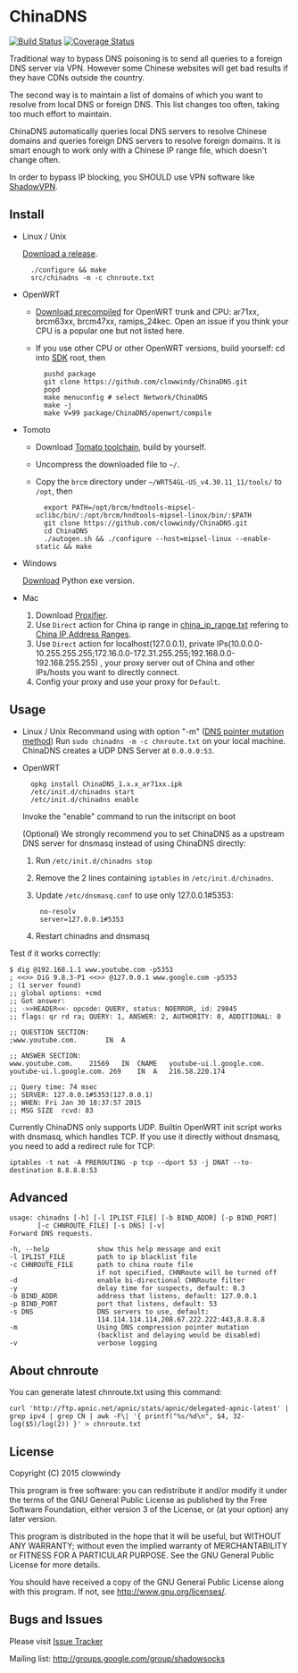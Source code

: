ChinaDNS
========

[![Build Status]][Travis CI]
[![Coverage Status]][Coverage]

Traditional way to bypass DNS poisoning is to send all queries to
a foreign DNS server via VPN. However some Chinese websites will get
bad results if they have CDNs outside the country.

The second way is to maintain a list of domains of which you want to
resolve from local DNS or foreign DNS. This list changes too often,
taking too much effort to maintain.

ChinaDNS automatically queries local DNS servers to resolve Chinese domains
and queries foreign DNS servers to resolve foreign domains. It is smart
enough to work only with a Chinese IP range file, which doesn't change often.

In order to bypass IP blocking, you SHOULD use VPN software like [ShadowVPN].

Install
-------

* Linux / Unix

    [Download a release].

        ./configure && make
        src/chinadns -m -c chnroute.txt

* OpenWRT

    * [Download precompiled] for OpenWRT trunk and CPU: ar71xx, brcm63xx,
      brcm47xx, ramips_24kec. Open an issue if you think your CPU is a popular
      one but not listed here.
    * If you use other CPU or other OpenWRT versions, build yourself:
      cd into [SDK] root, then

            pushd package
            git clone https://github.com/clowwindy/ChinaDNS.git
            popd
            make menuconfig # select Network/ChinaDNS
            make -j
            make V=99 package/ChinaDNS/openwrt/compile

* Tomoto

    * Download [Tomato toolchain], build by yourself.
    * Uncompress the downloaded file to `~/`.
    * Copy the `brcm` directory under
      `~/WRT54GL-US_v4.30.11_11/tools/` to `/opt`, then

            export PATH=/opt/brcm/hndtools-mipsel-uclibc/bin/:/opt/brcm/hndtools-mipsel-linux/bin/:$PATH
            git clone https://github.com/clowwindy/ChinaDNS.git
            cd ChinaDNS
            ./autogen.sh && ./configure --host=mipsel-linux --enable-static && make

* Windows

    [Download] Python exe version.

* Mac

    1. Download [Proxifier](https://www.proxifier.com/). 
    2. Use `Direct` action for  China ip range in [china_ip_range.txt](china_ip_range.txt) refering to [China IP Address Ranges](https://lite.ip2location.com/china-ip-address-ranges).
    3. Use `Direct` action for localhost(127.0.0.1), private IPs(10.0.0.0-10.255.255.255;172.16.0.0-172.31.255.255;192.168.0.0-192.168.255.255) , your proxy server out of China and other IPs/hosts you want to directly connect.
    4. Config your proxy and use your proxy for `Default`.

Usage
-----

* Linux / Unix
    Recommand using with option "-m" ([DNS pointer mutation method])
    Run `sudo chinadns -m -c chnroute.txt` on your local machine. ChinaDNS creates a
    UDP DNS Server at `0.0.0.0:53`.

* OpenWRT

        opkg install ChinaDNS_1.x.x_ar71xx.ipk
        /etc/init.d/chinadns start
        /etc/init.d/chinadns enable

    Invoke the "enable" command to run the initscript on boot

    (Optional) We strongly recommend you to set ChinaDNS as a upstream DNS
    server for dnsmasq instead of using ChinaDNS directly:

    1. Run `/etc/init.d/chinadns stop`
    2. Remove the 2 lines containing `iptables` in `/etc/init.d/chinadns`.
    3. Update `/etc/dnsmasq.conf` to use only 127.0.0.1#5353:

            no-resolv
            server=127.0.0.1#5353

    4. Restart chinadns and dnsmasq

Test if it works correctly:

    $ dig @192.168.1.1 www.youtube.com -p5353
    ; <<>> DiG 9.8.3-P1 <<>> @127.0.0.1 www.google.com -p5353
    ; (1 server found)
    ;; global options: +cmd
    ;; Got answer:
    ;; ->>HEADER<<- opcode: QUERY, status: NOERROR, id: 29845
    ;; flags: qr rd ra; QUERY: 1, ANSWER: 2, AUTHORITY: 0, ADDITIONAL: 0
    
    ;; QUESTION SECTION:
    ;www.youtube.com.		IN	A
    
    ;; ANSWER SECTION:
    www.youtube.com.	21569	IN	CNAME	youtube-ui.l.google.com.
    youtube-ui.l.google.com. 269	IN	A	216.58.220.174
    
    ;; Query time: 74 msec
    ;; SERVER: 127.0.0.1#5353(127.0.0.1)
    ;; WHEN: Fri Jan 30 18:37:57 2015
    ;; MSG SIZE  rcvd: 83

Currently ChinaDNS only supports UDP. Builtin OpenWRT init script works with
dnsmasq, which handles TCP. If you use it directly without dnsmasq, you need to
add a redirect rule for TCP:

    iptables -t nat -A PREROUTING -p tcp --dport 53 -j DNAT --to-destination 8.8.8.8:53

Advanced
--------

    usage: chinadns [-h] [-l IPLIST_FILE] [-b BIND_ADDR] [-p BIND_PORT]
           [-c CHNROUTE_FILE] [-s DNS] [-v]
    Forward DNS requests.
    
    -h, --help            show this help message and exit
    -l IPLIST_FILE        path to ip blacklist file
    -c CHNROUTE_FILE      path to china route file
                          if not specified, CHNRoute will be turned off
    -d                    enable bi-directional CHNRoute filter
    -y                    delay time for suspects, default: 0.3
    -b BIND_ADDR          address that listens, default: 127.0.0.1
    -p BIND_PORT          port that listens, default: 53
    -s DNS                DNS servers to use, default:
                          114.114.114.114,208.67.222.222:443,8.8.8.8
    -m                    Using DNS compression pointer mutation
                          (backlist and delaying would be disabled)
    -v                    verbose logging

About chnroute
--------------

You can generate latest chnroute.txt using this command:

    curl 'http://ftp.apnic.net/apnic/stats/apnic/delegated-apnic-latest' | grep ipv4 | grep CN | awk -F\| '{ printf("%s/%d\n", $4, 32-log($5)/log(2)) }' > chnroute.txt


License
-------

Copyright (C) 2015 clowwindy

This program is free software: you can redistribute it and/or modify
it under the terms of the GNU General Public License as published by
the Free Software Foundation, either version 3 of the License, or
(at your option) any later version.

This program is distributed in the hope that it will be useful,
but WITHOUT ANY WARRANTY; without even the implied warranty of
MERCHANTABILITY or FITNESS FOR A PARTICULAR PURPOSE.  See the
GNU General Public License for more details.

You should have received a copy of the GNU General Public License
along with this program.  If not, see <http://www.gnu.org/licenses/>.

Bugs and Issues
----------------
Please visit [Issue Tracker]

Mailing list: http://groups.google.com/group/shadowsocks


[Build Status]:         https://travis-ci.org/clowwindy/ChinaDNS.svg?branch=master
[ChinaDNS]:             https://github.com/clowwindy/ChinaDNS
[Coverage Status]:      https://jenkins.shadowvpn.org/result/chinadns
[Coverage]:             https://jenkins.shadowvpn.org/job/ChinaDNS/ws/src/index.html
[Download]:             https://github.com/clowwindy/ChinaDNS/releases
[Issue Tracker]:        https://github.com/clowwindy/ChinaDNS/issues?state=open
[Download precompiled]: https://github.com/clowwindy/ChinaDNS/releases
[Download a release]:   https://github.com/clowwindy/ChinaDNS/releases
[SDK]:                  http://wiki.openwrt.org/doc/howto/obtain.firmware.sdk
[ShadowVPN]:            https://github.com/clowwindy/ShadowVPN
[Tomato toolchain]:     http://downloads.linksysbycisco.com/downloads/WRT54GL_v4.30.11_11_US.tgz
[Travis CI]:            https://travis-ci.org/clowwindy/ChinaDNS
[DNS pointer mutation method]: https://gist.github.com/klzgrad/f124065c0616022b65e5
